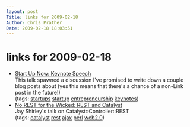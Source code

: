 ```yaml
---
layout: post
Title: links for 2009-02-18  
Author: Chris Prather
Date: 2009-02-18 18:03:51
---
```


# links for 2009-02-18
<ul class="delicious"><li>
                <div class="delicious-link"><a href="http://www.techvibes.com/blog/start-up-now-keynote-speech-at-enterprize-2009">Start Up Now: Keynote Speech</a></div>
                <div class="delicious-extended">This talk spawned a discussion I&#039;ve promised to write down a couple blog posts about (yes this means that there&#039;s a chance of a non-Link post in the future!)</div>
                <div class="delicious-tags">(tags: <a href="http://delicious.com/perigrin/startups">startups</a> <a href="http://delicious.com/perigrin/startup">startup</a> <a href="http://delicious.com/perigrin/entrepreneurship">entrepreneurship</a> <a href="http://delicious.com/perigrin/keynotes">keynotes</a>)</div>
            </li><li>
                <div class="delicious-link"><a href="http://www.slideshare.net/jshirley/no-rest-for-the-wicked-rest-and-catalyst">No REST for the Wicked: REST and Catalyst</a></div>
                <div class="delicious-extended">Jay Shirley&#039;s talk on Catalyst::Controller::REST</div>
                <div class="delicious-tags">(tags: <a href="http://delicious.com/perigrin/catalyst">catalyst</a> <a href="http://delicious.com/perigrin/rest">rest</a> <a href="http://delicious.com/perigrin/ajax">ajax</a> <a href="http://delicious.com/perigrin/perl">perl</a> <a href="http://delicious.com/perigrin/web2.0">web2.0</a>)</div>
            </li></ul>
